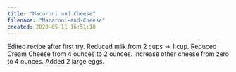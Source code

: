 ```yaml
---
title: "Macaroni and Cheese"
filename: "Macaroni-and-Cheese"
created: 2020-05-11 16:51:10
---
```

Edited recipe after first try. Reduced milk from 2 cups -> 1 cup. Reduced Cream Cheese from 4 ounces to 2 ounces. Increase other cheese from zero to 4 ounces. Added 2 large eggs.
